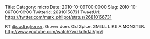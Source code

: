 Title: 
Category: micro
Date: 2010-10-09T00:00:00
Slug: 2010-10-09T00:00:00
TwitterId: 26810156731
TweetUrl: https://twitter.com/mark_philpot/status/26810156731

RT [@codinghorror](https://twitter.com/codinghorror): Grover does Old Spice. SMELL LIKE A MONSTER. http://www.youtube.com/watch?v=zkd5dJIVjgM